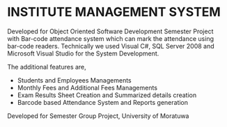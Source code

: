 # INSTITUTE MANAGEMENT SYSTEM
Developed for Object Oriented Software Development Semester Project with Bar-code attendance system which can mark the attendance using bar-code readers. Technically we used Visual C#, SQL Server 2008 and Microsoft Visual Studio for the System Development. 

The additional features are,
- Students and Employees Managements
- Monthly Fees and Additional Fees Managements
- Exam Results Sheet Creation and Summarized details creation
- Barcode based Attendance System and Reports generation

Developed for Semester Group Project, University of Moratuwa
